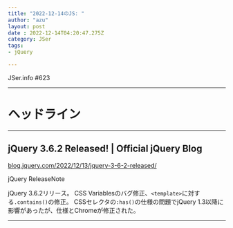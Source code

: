 ```yaml
---
title: "2022-12-14のJS: "
author: "azu"
layout: post
date : 2022-12-14T04:20:47.275Z
category: JSer
tags:
- jQuery

---
```


JSer.info #623

----

<h1 class="site-genre">ヘッドライン</h1>

----

## jQuery 3.6.2 Released! | Official jQuery Blog
[blog.jquery.com/2022/12/13/jquery-3-6-2-released/](https://blog.jquery.com/2022/12/13/jquery-3-6-2-released/ "jQuery 3.6.2 Released! | Official jQuery Blog")
<p class="jser-tags jser-tag-icon"><span class="jser-tag">jQuery</span> <span class="jser-tag">ReleaseNote</span></p>

jQuery 3.6.2リリース。
CSS Variablesのバグ修正、`<template>`に対する`.contains()`の修正。
CSSセレクタの`:has()`の仕様の問題でjQuery 1.3以降に影響があったが、仕様とChromeが修正された。


----
